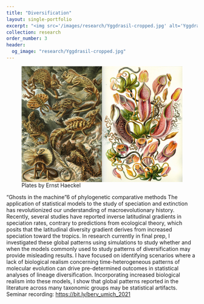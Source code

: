 ```yaml
---
title: "Diversification"
layout: single-portfolio
excerpt: "<img src='/images/research/Yggdrasil-cropped.jpg' alt='Yggdrasil'>"
collection: research
order_number: 3
header: 
  og_image: "research/Yggdrasil-cropped.jpg"
---
```


<figure>
  <div style="display:flex">
    <img src="/images/research/ernst-haeckel-art-forms-in-nature-plate-79-lacertilia-1904-trivium-art-history.jpeg" style="flex:1;max-width:50%"">
    <img src="/images/research/ernst-haeckel-art-forms-in-nature-plate-62-nepenthaceae-1904-trivium-art-history.jpeg" style="flex:1;max-width:50%"">
  </div>
  <figcaption>Plates by Ernst Haeckel </figcaption>
</figure>

“Ghosts in the machine”6 of phylogenetic comparative methods
The application of statistical models to the study of speciation and extinction has revolutionized our understanding of macroevolutionary history. Recently, several studies have reported inverse latitudinal gradients in speciation rates, contrary to predictions from ecological theory, which posits that the latitudinal diversity gradient derives from increased speciation toward the tropics. In research currently in final prep, I investigated these global patterns using simulations to study whether and when the models commonly used to study patterns of diversification may provide misleading results. I have focused on identifying scenarios where a lack of biological realism concerning time-heterogeneous patterns of molecular evolution can drive pre-determined outcomes in statistical analyses of lineage diversification. Incorporating increased biological realism into these models, I show that global patterns reported in the literature across many taxonomic groups may be statistical artifacts. Seminar recording: https://bit.ly/berv_umich_2021